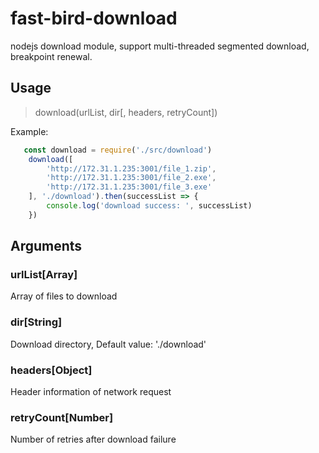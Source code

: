 # fast-bird-download

nodejs download module, support multi-threaded segmented download,
breakpoint renewal.


Usage
-----

> download(urlList, dir[, headers, retryCount])

Example:
```js
   const download = require('./src/download')
    download([
        'http://172.31.1.235:3001/file_1.zip',
        'http://172.31.1.235:3001/file_2.exe',
        'http://172.31.1.235:3001/file_3.exe'
    ], './download').then(successList => {
        console.log('download success: ', successList)
    })
```

Arguments
-----

### urlList[Array]
 Array of files to download
 
### dir[String] 
 Download directory, Default value: './download'
  
### headers[Object] 
 Header information of network request

### retryCount[Number]
 Number of retries after download failure
